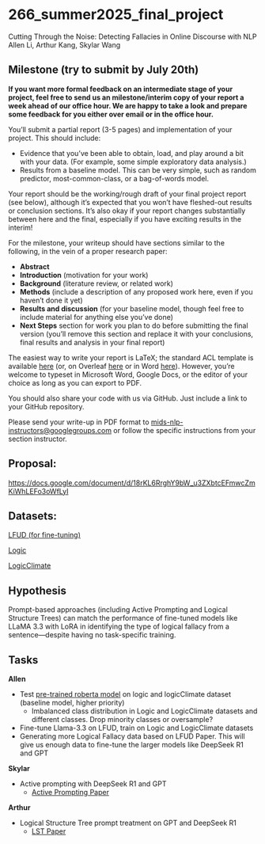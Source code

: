# 266_summer2025_final_project
Cutting Through the Noise: Detecting Fallacies in Online Discourse with NLP
Allen Li, Arthur Kang, Skylar Wang

## Milestone (try to submit by July 20th)

__If you want more formal feedback on an intermediate stage of your project, feel free to send us an milestone/interim copy of your report a week ahead of our office hour.  We are happy to take a look and prepare some feedback for you either over email or in the office hour.__

You’ll submit a partial report (3-5 pages) and implementation of your project. This should include:
- Evidence that you’ve been able to obtain, load, and play around a bit with your data.  (For example,  some simple exploratory data analysis.)
- Results from a baseline model. This can be very simple, such as random predictor, most-common-class, or a bag-of-words model.

Your report should be the working/rough draft of your final project report (see below), although it’s expected that you won’t have fleshed-out results or conclusion sections. It’s also okay if your report changes substantially between here and the final, especially if you have exciting results in the interim!

For the milestone, your writeup should have sections similar to the following, in the vein of a proper research paper:
- **Abstract**
- **Introduction** (motivation for your work)
- **Background** (literature review, or related work)
- **Methods** (include a description of any proposed work here, even if you haven’t done it yet)
- **Results and discussion** (for your baseline model, though feel free to include material for anything else you’ve done)
- **Next Steps** section for work you plan to do before submitting the final version (you’ll remove this section and replace it with your conclusions, final results and analysis in your final report)

The easiest way to write your report is LaTeX; the standard ACL template is available [here](http://2023.aclweb.org/downloads/acl2023.zip) (or, on Overleaf [here](https://www.overleaf.com/latex/templates/acl-2023-proceedings-template/qjdgcrdwcnwp) or in Word [here](http://2023.aclweb.org/downloads/acl2023.docx)). However, you’re welcome to typeset in Microsoft Word, Google Docs, or the editor of your choice as long as you can export to PDF.

You should also share your code with us via GitHub.  Just include a link to your GitHub repository.

Please send your write-up in PDF format to mids-nlp-instructors@googlegroups.com or follow the specific instructions from your section instructor.

## Proposal:
https://docs.google.com/document/d/18rKL6RrghY9bW_u3ZXbtcEFmwcZmKiWhLEFo3oWfLyI

## Datasets:
[LFUD (for fine-tuning)](https://github.com/YandaGo/LFUD/blob/main/LFUD.csv)

[Logic](https://github.com/causalNLP/logical-fallacy/blob/main/data/edu_all.csv)

[LogicClimate](https://github.com/causalNLP/logical-fallacy/blob/main/data/climate_all.csv)


## Hypothesis
Prompt-based approaches (including Active Prompting and Logical Structure Trees) can match the performance of fine-tuned models like LLaMA 3.3 with LoRA in identifying the type of logical fallacy from a sentence—despite having no task-specific training.

## Tasks
__Allen__
- Test [pre-trained roberta model](https://huggingface.co/MidhunKanadan/roberta-large-fallacy-classification) on logic and logicClimate dataset (baseline model, higher priority)
  - Imbalanced class distribution in Logic and LogicClimate datasets and different classes. Drop minority classes or oversample?
- Fine-tune Llama-3.3 on LFUD, train on Logic and LogicClimate datasets
- Generating more Logical Fallacy data based on LFUD Paper. This will give us enough data to fine-tune the larger models like DeepSeek R1 and GPT

__Skylar__
- Active prompting with DeepSeek R1 and GPT
  - [Active Prompting Paper](https://aclanthology.org/2024.acl-long.73.pdf)
  
__Arthur__
- Logical Structure Tree prompt treatment on GPT and DeepSeek R1
  - [LST Paper](https://aclanthology.org/2024.emnlp-main.730.pdf)
